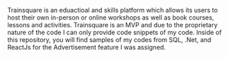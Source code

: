 Trainsquare is an eduactioal and skills platform which allows its users to host their own in-person or online workshops as well as book courses, lessons and activities. Trainsquare is an MVP and due to the proprietary nature of the code I can only provide code snippets of my code. Inside of this repository, you will find samples of my codes from SQL, .Net, and ReactJs for the Advertisement feature I was assigned.
